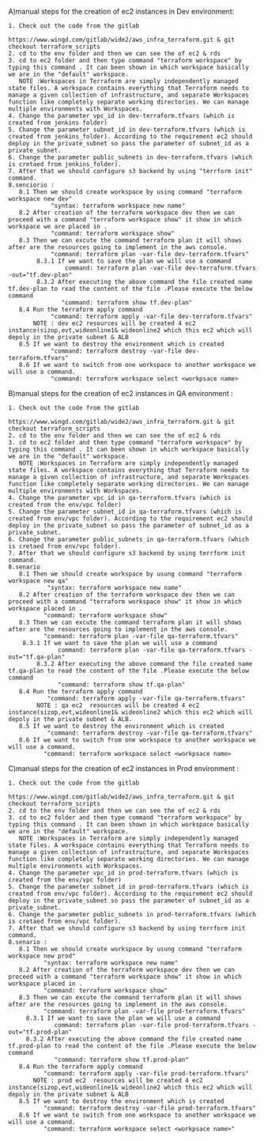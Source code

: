 A)manual steps for the creation of ec2 instances in Dev environment:

    1. Check out the code from the gitlab
                 https://www.wingd.com/gitlab/wide2/aws_infra_terraform.git & git checkout terraform_scripts        
    2. cd to the env folder and then we can see the of ec2 & rds 
    3. cd to ec2 folder and then type command "terraform workspace" by typing this command . It can been shown in which workspace basically we are in the "default" workspace.   
       NOTE :Workspaces in Terraform are simply independently managed state files. A workspace contains everything that Terraform needs to manage a given collection of infrastructure, and separate Workspaces function like completely separate working directories. We can manage multiple environments with Workspaces.
    4. Change the parameter vpc_id in dev-terraform.tfvars (which is created from jenkins folder)
    5. Change the parameter subnet_id in dev-terraform.tfvars (which is created from jenkins_folder). According to the requirement ec2 should deploy in the private_subnet so pass the parameter of subnet_id as a private_subnet.
    6. Change the parameter public_subnets in dev-terraform.tfvars (which is cretaed from jenkins_folder).
    7. After that we should configure s3 backend by using "terrform init" command.
    8.senciorio :
       8.1 Then we should create workspace by using command "terraform workspace new dev"
                "syntax: terraform workspace new name"
       8.2 After creation of the terraform workspace dev then we can proceed with a command "terraform workspace show" it show in which workspace we are placed in .
                "command: terraform workspace show"
       8.3 Then we can excute the command terraform plan it will shows after are the resources going to implement in the aws console.
                "command: terraform plan -var-file dev-terraform.tfvars"
            8.3.1 If we want to save the plan we will use a command 
	                command: terraform plan -var-file dev-terraform.tfvars -out="tf.dev-plan"
            8.3.2 After executing the above command the file created name tf.dev-plan to read the content of the file .Please execute the below command
	               "command: terraform show tf.dev-plan"
       8.4 Run the terraform apply command 
                "command: terraform apply -var-file dev-terraform.tfvars"
           NOTE : dev ec2 resources will be created 4 ec2 instance(sizop,evt,wideonline1& wideonline2 which this ec2 which will depoly in the private subnet & ALB 
       8.5 If we want to destroy the environment which is created 
                "command: terraform destroy -var-file dev-terraform.tfvars"
       8.6 If we want to switch from one workspace to another workspace we will use a command.
                "command: terraform workspace select <workpsace name>

B)manual steps for the creation of ec2 instances in QA environment :

    1. Check out the code from the gitlab
                 https://www.wingd.com/gitlab/wide2/aws_infra_terraform.git & git checkout terraform_scripts        
    2. cd to the env folder and then we can see the of ec2 & rds 
    3. cd to ec2 folder and then type command "terraform workspace" by typing this command . It can been shown in which workspace basically we are in the "default" workspace.   
       NOTE :Workspaces in Terraform are simply independently managed state files. A workspace contains everything that Terraform needs to manage a given collection of infrastructure, and separate Workspaces function like completely separate working directories. We can manage multiple environments with Workspaces.
    4. Change the parameter vpc_id in qa-terraform.tfvars (which is created from the env/vpc folder)
    5. Change the parameter subnet_id in qa-terraform.tfvars (which is created from env/vpc folder). According to the requirement ec2 should deploy in the private_subnet so pass the parameter of subnet_id as a private_subnet.
    6. Change the parameter public_subnets in qa-terraform.tfvars (which is cretaed from env/vpc folder).
    7. After that we should configure s3 backend by using terrform init command.
    8.senario
       8.1 Then we should create workspace by usung command "terraform workspace new qa"
               "syntax: terraform workspace new name"
       8.2 After creation of the terraform workspace dev then we can proceed with a command "terraform workspace show" it show in which workspace placed in .
              "command: terraform workspace show"
       8.3 Then we can excute the command terraform plan it will shows after are the resources going to implement in the aws console.
              "command: terraform plan -var-file qa-terraform.tfvars"
	    8.3.1 If we want to save the plan we will use a command
	              command: terraform plan -var-file qa-terraform.tfvars -out="tf.qa-plan"
            8.3.2 After executing the above command the file created name tf.qa-plan to read the content of the file .Please execute the below command
	              "command: terraform show tf.qa-plan"
       8.4 Run the terraform apply command 
               "command: terraform apply -var-file qa-terraform.tfvars"
            NOTE : qa ec2  resources will be created 4 ec2 instance(sizop,evt,wideonline1& wideonline2 which this ec2 which will depoly in the private subnet & ALB.
       8.5 If we want to destroy the environment which is created 
               "command: terraform destroy -var-file qa-terraform.tfvars"
       8.6 If we want to switch from one workspace to another workspace we will use a command.
              "command: terraform workspace select <workpsace name>

C)manual steps for the creation of ec2 instances in Prod environment : 

    1. Check out the code from the gitlab
                 https://www.wingd.com/gitlab/wide2/aws_infra_terraform.git & git checkout terraform_scripts        
    2. cd to the env folder and then we can see the of ec2 & rds 
    3. cd to ec2 folder and then type command "terraform workspace" by typing this command . It can been shown in which workspace basically we are in the "default" workspace.   
       NOTE :Workspaces in Terraform are simply independently managed state files. A workspace contains everything that Terraform needs to manage a given collection of infrastructure, and separate Workspaces function like completely separate working directories. We can manage multiple environments with Workspaces.
    4. Change the parameter vpc_id in prod-terraform.tfvars (which is created from the env/vpc folder)
    5. Change the parameter subnet_id in prod-terraform.tfvars (which is created from env/vpc folder). According to the requirement ec2 should deploy in the private_subnet so pass the parameter of subnet_id as a private_subnet.
    6. Change the parameter public_subnets in prod-terraform.tfvars (which is cretaed from env/vpc folder).
    7. After that we should configure s3 backend by using terrform init command.
    8.senario :
       8.1 Then we should create workspace by usung command "terraform workspace new prod"
              "syntax: terraform workspace new name"
       8.2 After creation of the terraform workspace dev then we can proceed with a command "terraform workspace show" it show in which workspace placed in .
              "command: terraform workspace show"
       8.3 Then we can excute the command terraform plan it will shows after are the resources going to implement in the aws console.
              "command: terraform plan -var-file prod-terraform.tfvars"
	     8.3.1 If we want to save the plan we will use a command
	             command: terraform plan -var-file prod-terraform.tfvars -out="tf.prod-plan"
	     8.3.2 After executing the above command the file created name tf.prod-plan to read the content of the file .Please execute the below command
	             "command: terraform show tf.prod-plan"
       8.4 Run the terraform apply command 
              "command: terraform apply -var-file prod-terraform.tfvars"
           NOTE : prod ec2  resources will be created 4 ec2 instance(sizop,evt,wideonline1& wideonline2 which this ec2 which will depoly in the private subnet & ALB 
       8.5 If we want to destroy the environment which is created 
              "command: terraform destroy -var-file prod-terraform.tfvars"
       8.6 If we want to switch from one workspace to another workspace we will use a command.
              "command: terraform workspace select <workpsace name>" 
                      

  
